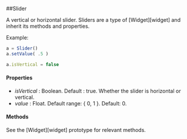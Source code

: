 ##Slider

A vertical or horizontal slider. Sliders are a type of [Widget][widget] and inherit its methods and properties.

Example:
```javascript
a = Slider()
a.setValue( .5 )

a.isVertical = false
```

#### Properties

* _isVertical_ : Boolean. Default : true. Whether the slider is horizontal or vertical.
* _value_  : Float. Default range: { 0, 1 }. Default: 0.

#### Methods

See the [Widget][widget] prototype for relevant methods.

